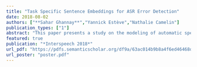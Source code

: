```yaml
---
title: "Task Specific Sentence Embeddings for ASR Error Detection"
date: 2018-08-02
authors: ["**Sahar Ghannay**","Yannick Estève","Nathalie Camelin"]
publication_types: ["1"]
abstract: "This paper presents a study on the modeling of automatic speech recognition errors at the sentence level. We aim in this study to compensate certain phenomena highlighted by the analysis of outputs generated by an ASR error detection system we pre- viously proposed. We investigated three different approaches, that are based respectively on the use of sentence embeddings dedicated to ASR error detection task, on a probabilistic con- textual model, and on a bidirectional long short-term memory (BLSTM) architecture. An approach to build task-specific sen- tence embeddings is proposed and compared to the Doc2vec approach. Experiments are performed on transcriptions gen- erated by the LIUM ASR system applied to the French ETAPE corpus. They show that the proposed sentence embeddings ded- icated to ASR error detection achieve better results than generic sentence embeddings, and that the integration of task-specific embeddings in our system achieves better results than the prob- abilistic contextual model and BLSTM models."
featured: true
publication: "*Interspeech 2018*"
url_pdf: "https://pdfs.semanticscholar.org/df9a/63ac014b9b8a4f6ed46468d0c2f99f4ce76c.pdf"
url_poster: "poster.pdf"
---
```

